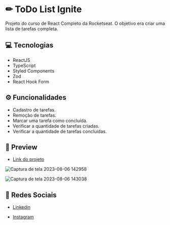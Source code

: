 # ✏ ToDo List Ignite
Projeto do curso de React Completo da Rocketseat. O objetivo era criar uma lista de tarefas completa.

## 💻 Tecnologias
- ReactJS
- TypeScript
- Styled Components
- Zod
- React Hook Form

## ⚙️ Funcionalidades
- Cadastro de tarefas.
- Remoção de tarefas.
- Marcar uma tarefa como concluída.
- Verificar a quantidade de tarefas criadas.
- Verificar a quantidade de tarefas concluídas.

## 🎨 Preview

- <a href="https://to-do-ignite-matheusfelipetp.vercel.app/">Link do projeto</a>

![Captura de tela 2023-08-06 142958](https://github.com/matheusfelipetp/toDo-ignite/assets/102761014/5b55ecf3-031e-45be-bffe-6c8b8f017c55)

![Captura de tela 2023-08-06 143038](https://github.com/matheusfelipetp/toDo-ignite/assets/102761014/8b2f8885-44d0-4380-910c-a577c688c0ed)


## 📱 Redes Sociais
- [Linkedin](https://www.linkedin.com/in/matheusfelipetp/)

- [Instagram](https://www.instagram.com/matheusfelipetp/)
